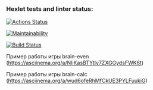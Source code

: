### Hexlet tests and linter status:
[![Actions Status](https://github.com/VladimirErlyshev/frontend-project-lvl1/workflows/hexlet-check/badge.svg)](https://github.com/VladimirErlyshev/frontend-project-lvl1/actions)

[![Maintainability](https://api.codeclimate.com/v1/badges/a99a88d28ad37a79dbf6/maintainability)](https://codeclimate.com/github/VladimirErlyshev/frontend-project-lvl1)

[![Build Status](https://github.com/VladimirErlyshev/frontend-project-lvl1/actions/workflows/checks.yml/badge.svg?branch=main)](https://github.com/VladimirErlyshev/frontend-project-lvl1/actions/workflows/checks.yml)

Пример работы игры brain-even
(https://asciinema.org/a/NIiKasBTYtly7ZXGGydsFWK6t)

Пример работы игры brain-calc
(https://asciinema.org/a/wud6ofeRhMfCkUE3PYLFuukiG)